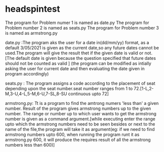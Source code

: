# headspintest
The program for Problem numer 1 is named as date.py
The program for Problem number 2 is named as seats.py
The program for Problem number 3 is named as armstrong.py

date.py :The program aks the user for a date in(dd/mm/yy) format, as a default 3/05/2021 is given as the current date,so any future dates cannot be used.The program will give the result thet if the given date is valid or not.[The default date is given because the question specified that future dates should not be counted as valid ] (the program can be modified as intially asking the user for current date and then evaluating the date given in program accordingly)

seats.py : The program assigns a code according to the placement of seat depending upon the seat number.seat number ranges from 1 to 72.[1-L,2-M,3-U,4-L,5-M,6-U,7-SL,8-SU continuous upto 72] 

armstrong.py: Tt is a program to find the amtrong numers 'less than' a given number. Result of the program gives armstrong numbers up to the given number. The range or number up to which user wants to get the armstrong number is given as a command argument.[while executing enter the range upto which the armstrong numbers need to be seen besides or next to the name of the file,the program will take it as argument(eg: if we need to find armstrong numbers upto 600, when running the program runt it as armstrong.py 600, it will produce the requires result of all the armstrong numbers less than 600)]

